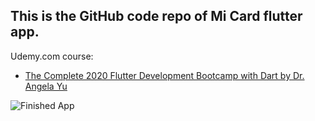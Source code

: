 ## This is the GitHub code repo of Mi Card flutter app.

Udemy.com course:
- [The Complete 2020 Flutter Development Bootcamp with Dart by Dr. Angela Yu](https://www.udemy.com/course/flutter-bootcamp-with-dart/)

![Finished App](https://github.com/londonappbrewery/Images/blob/master/bmi-calc-demo.gif)
